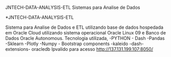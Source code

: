 JNTECH-DATA-ANALYSIS-ETL Sistemas para Analise de Dados

*JNTECH-DATA-ANALYSIS-ETL

Sistema para Analise de Dados e ETL utilizando base de dados hospedada em Oracle Cloud 
utilizando sistema operacional Oracle Linux 09 e Banco de Dados Oracle Autonomous. 
Tecnologia utilizada, 
-PYTHON - Dash -Pandas -Sklearn -Plotly -Numpy - Bootstrap components -kaleido -dash-extensions- oracledb
Ipvalido para acesso http://137.131.199.107:8050/
